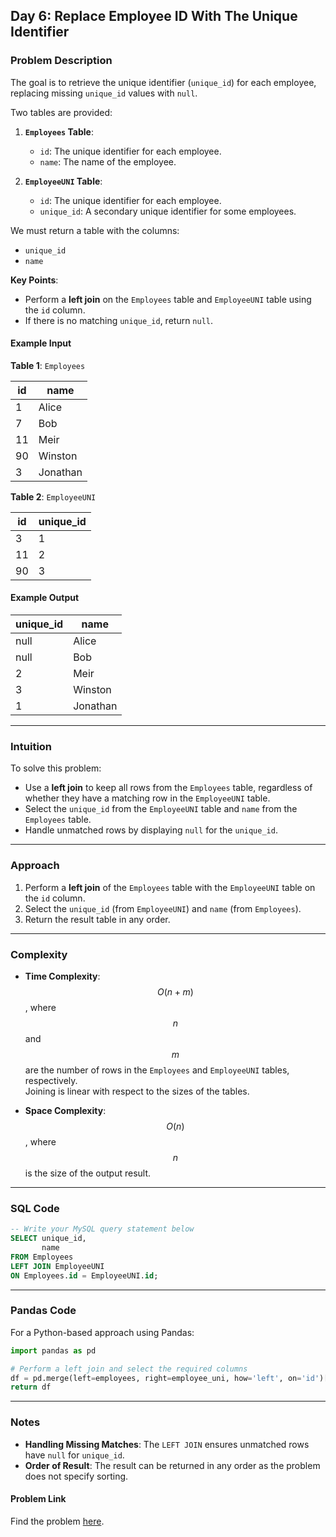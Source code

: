 ## Day 6: Replace Employee ID With The Unique Identifier

### Problem Description

The goal is to retrieve the unique identifier (`unique_id`) for each employee, replacing missing `unique_id` values with `null`.  

Two tables are provided:

1. **`Employees` Table**:
   - `id`: The unique identifier for each employee.
   - `name`: The name of the employee.

2. **`EmployeeUNI` Table**:
   - `id`: The unique identifier for each employee.
   - `unique_id`: A secondary unique identifier for some employees.

We must return a table with the columns:
- `unique_id`
- `name`

**Key Points**:
- Perform a **left join** on the `Employees` table and `EmployeeUNI` table using the `id` column.
- If there is no matching `unique_id`, return `null`.

#### Example Input
**Table 1**: `Employees`

| id  | name     |
|-----|----------|
| 1   | Alice    |
| 7   | Bob      |
| 11  | Meir     |
| 90  | Winston  |
| 3   | Jonathan |

**Table 2**: `EmployeeUNI`

| id  | unique_id |
|-----|-----------|
| 3   | 1         |
| 11  | 2         |
| 90  | 3         |

#### Example Output
| unique_id | name     |
|-----------|----------|
| null      | Alice    |
| null      | Bob      |
| 2         | Meir     |
| 3         | Winston  |
| 1         | Jonathan |

---

### Intuition

To solve this problem:
- Use a **left join** to keep all rows from the `Employees` table, regardless of whether they have a matching row in the `EmployeeUNI` table.
- Select the `unique_id` from the `EmployeeUNI` table and `name` from the `Employees` table.
- Handle unmatched rows by displaying `null` for the `unique_id`.

---

### Approach

1. Perform a **left join** of the `Employees` table with the `EmployeeUNI` table on the `id` column.
2. Select the `unique_id` (from `EmployeeUNI`) and `name` (from `Employees`).
3. Return the result table in any order.

---

### Complexity

- **Time Complexity**:  
  $$O(n + m)$$, where $$n$$ and $$m$$ are the number of rows in the `Employees` and `EmployeeUNI` tables, respectively.  
  Joining is linear with respect to the sizes of the tables.

- **Space Complexity**:  
  $$O(n)$$, where $$n$$ is the size of the output result.

---

### SQL Code
```sql
-- Write your MySQL query statement below
SELECT unique_id,
       name
FROM Employees
LEFT JOIN EmployeeUNI
ON Employees.id = EmployeeUNI.id;
```

---

### Pandas Code
For a Python-based approach using Pandas:
```python
import pandas as pd

# Perform a left join and select the required columns
df = pd.merge(left=employees, right=employee_uni, how='left', on='id')[['unique_id', 'name']]
return df
```

---

### Notes

- **Handling Missing Matches**: The `LEFT JOIN` ensures unmatched rows have `null` for `unique_id`.
- **Order of Result**: The result can be returned in any order as the problem does not specify sorting.

#### Problem Link
Find the problem [here](https://leetcode.com/problems/replace-employee-id-with-the-unique-identifier/).

